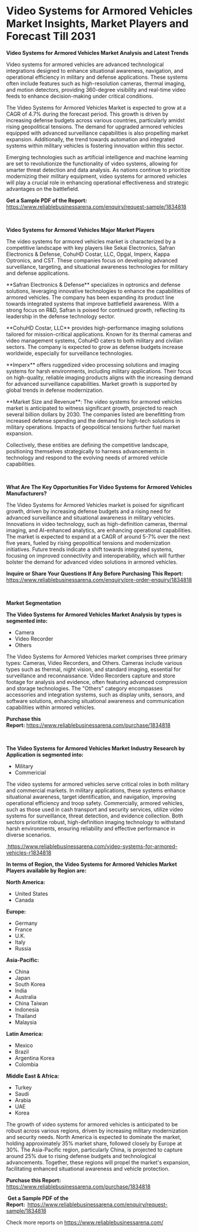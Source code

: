 <p><h1>Video Systems for Armored Vehicles Market Insights, Market Players and Forecast Till 2031</h1></p><p><strong>Video Systems for Armored Vehicles Market Analysis and Latest Trends</strong></p>
<p><p>Video systems for armored vehicles are advanced technological integrations designed to enhance situational awareness, navigation, and operational efficiency in military and defense applications. These systems often include features such as high-resolution cameras, thermal imaging, and motion detectors, providing 360-degree visibility and real-time video feeds to enhance decision-making under critical conditions.</p><p>The Video Systems for Armored Vehicles Market is expected to grow at a CAGR of 4.7% during the forecast period. This growth is driven by increasing defense budgets across various countries, particularly amidst rising geopolitical tensions. The demand for upgraded armored vehicles equipped with advanced surveillance capabilities is also propelling market expansion. Additionally, the trend towards automation and integrated systems within military vehicles is fostering innovation within this sector. </p><p>Emerging technologies such as artificial intelligence and machine learning are set to revolutionize the functionality of video systems, allowing for smarter threat detection and data analysis. As nations continue to prioritize modernizing their military equipment, video systems for armored vehicles will play a crucial role in enhancing operational effectiveness and strategic advantages on the battlefield.</p></p>
<p><strong>Get a Sample PDF of the Report:&nbsp;</strong> <a href="https://www.reliablebusinessarena.com/enquiry/request-sample/1834818?utm_campaign=1943&utm_medium=2&utm_source=Github&utm_content=ia&utm_term=31122024&utm_id=video-systems-for-armored-vehicles">https://www.reliablebusinessarena.com/enquiry/request-sample/1834818</a></p>
<p>&nbsp;</p>
<p><strong>Video Systems for Armored Vehicles Major Market Players</strong></p>
<p><p>The video systems for armored vehicles market is characterized by a competitive landscape with key players like Sekai Electronics, Safran Electronics & Defense, CohuHD Costar, LLC, Opgal, Imperx, Kappa Optronics, and CST. These companies focus on developing advanced surveillance, targeting, and situational awareness technologies for military and defense applications.</p><p>**Safran Electronics & Defense** specializes in optronics and defense solutions, leveraging innovative technologies to enhance the capabilities of armored vehicles. The company has been expanding its product line towards integrated systems that improve battlefield awareness. With a strong focus on R&D, Safran is poised for continued growth, reflecting its leadership in the defense technology sector.</p><p>**CohuHD Costar, LLC** provides high-performance imaging solutions tailored for mission-critical applications. Known for its thermal cameras and video management systems, CohuHD caters to both military and civilian sectors. The company is expected to grow as defense budgets increase worldwide, especially for surveillance technologies.</p><p>**Imperx** offers ruggedized video processing solutions and imaging systems for harsh environments, including military applications. Their focus on high-quality, reliable imaging products aligns with the increasing demand for advanced surveillance capabilities. Market growth is supported by global trends in defense modernization.</p><p>**Market Size and Revenue**: The video systems for armored vehicles market is anticipated to witness significant growth, projected to reach several billion dollars by 2030. The companies listed are benefitting from increased defense spending and the demand for high-tech solutions in military operations. Impacts of geopolitical tensions further fuel market expansion.</p><p>Collectively, these entities are defining the competitive landscape, positioning themselves strategically to harness advancements in technology and respond to the evolving needs of armored vehicle capabilities.</p></p>
<p>&nbsp;</p>
<p><strong>What Are The Key Opportunities For Video Systems for Armored Vehicles Manufacturers?</strong></p>
<p><p>The Video Systems for Armored Vehicles market is poised for significant growth, driven by increasing defense budgets and a rising need for advanced surveillance and situational awareness in military vehicles. Innovations in video technology, such as high-definition cameras, thermal imaging, and AI-enhanced analytics, are enhancing operational capabilities. The market is expected to expand at a CAGR of around 5-7% over the next five years, fueled by rising geopolitical tensions and modernization initiatives. Future trends indicate a shift towards integrated systems, focusing on improved connectivity and interoperability, which will further bolster the demand for advanced video solutions in armored vehicles.</p></p>
<p><strong>Inquire or Share Your Questions If Any Before Purchasing This Report:</strong> <a href="https://www.reliablebusinessarena.com/enquiry/pre-order-enquiry/1834818?utm_campaign=1943&utm_medium=2&utm_source=Github&utm_content=ia&utm_term=31122024&utm_id=video-systems-for-armored-vehicles">https://www.reliablebusinessarena.com/enquiry/pre-order-enquiry/1834818</a></p>
<p>&nbsp;</p>
<p><strong>Market Segmentation</strong></p>
<p><strong>The Video Systems for Armored Vehicles Market Analysis by types is segmented into:</strong></p>
<p><ul><li>Camera</li><li>Video Recorder</li><li>Others</li></ul></p>
<p><p>The Video Systems for Armored Vehicles market comprises three primary types: Cameras, Video Recorders, and Others. Cameras include various types such as thermal, night vision, and standard imaging, essential for surveillance and reconnaissance. Video Recorders capture and store footage for analysis and evidence, often featuring advanced compression and storage technologies. The "Others" category encompasses accessories and integration systems, such as display units, sensors, and software solutions, enhancing situational awareness and communication capabilities within armored vehicles.</p></p>
<p><strong>Purchase this Report:&nbsp;</strong><a href="https://www.reliablebusinessarena.com/purchase/1834818?utm_campaign=1943&utm_medium=2&utm_source=Github&utm_content=ia&utm_term=31122024&utm_id=video-systems-for-armored-vehicles">https://www.reliablebusinessarena.com/purchase/1834818</a></p>
<p>&nbsp;</p>
<p><strong>The Video Systems for Armored Vehicles Market Industry Research by Application is segmented into:</strong></p>
<p><ul><li>Military</li><li>Commericial</li></ul></p>
<p><p>The video systems for armored vehicles serve critical roles in both military and commercial markets. In military applications, these systems enhance situational awareness, target identification, and navigation, improving operational efficiency and troop safety. Commercially, armored vehicles, such as those used in cash transport and security services, utilize video systems for surveillance, threat detection, and evidence collection. Both sectors prioritize robust, high-definition imaging technology to withstand harsh environments, ensuring reliability and effective performance in diverse scenarios.</p></p>
<p><a href="https://www.reliablebusinessarena.com/video-systems-for-armored-vehicles-r1834818?utm_campaign=1943&utm_medium=2&utm_source=Github&utm_content=ia&utm_term=31122024&utm_id=video-systems-for-armored-vehicles">&nbsp;https://www.reliablebusinessarena.com/video-systems-for-armored-vehicles-r1834818</a></p>
<p><strong>In terms of Region, the Video Systems for Armored Vehicles Market Players available by Region are:</strong></p>
<p>
    <p> <strong> North America: </strong>
        <ul>
            <li>United States</li>
            <li>Canada</li>
        </ul>
        </p> 
    <p> <strong> Europe: </strong>
        <ul>
            <li>Germany</li>
            <li>France</li>
            <li>U.K.</li>
            <li>Italy</li>
            <li>Russia</li>
        </ul>
        </p> 
    <p> <strong> Asia-Pacific: </strong>
        <ul>
            <li>China</li>
            <li>Japan</li>
            <li>South Korea</li>
            <li>India</li>
            <li>Australia</li>
            <li>China Taiwan</li>
            <li>Indonesia</li>
            <li>Thailand</li>
            <li>Malaysia</li>
        </ul>
        </p> 
    <p> <strong> Latin America: </strong>
        <ul>
            <li>Mexico</li>
            <li>Brazil</li>
            <li>Argentina Korea</li>
            <li>Colombia</li>
        </ul>
        </p> 
    <p> <strong> Middle East & Africa: </strong>
        <ul>
            <li>Turkey</li>
            <li>Saudi</li>
            <li>Arabia</li>
            <li>UAE</li>
            <li>Korea</li>
        </ul>
    </p>
    </p>
<p><p>The growth of video systems for armored vehicles is anticipated to be robust across various regions, driven by increasing military modernization and security needs. North America is expected to dominate the market, holding approximately 35% market share, followed closely by Europe at 30%. The Asia-Pacific region, particularly China, is projected to capture around 25% due to rising defense budgets and technological advancements. Together, these regions will propel the market's expansion, facilitating enhanced situational awareness and vehicle protection.</p></p>
<p><strong>Purchase this Report: </strong><a href="https://www.reliablebusinessarena.com/purchase/1834818?utm_campaign=1943&utm_medium=2&utm_source=Github&utm_content=ia&utm_term=31122024&utm_id=video-systems-for-armored-vehicles">https://www.reliablebusinessarena.com/purchase/1834818</a></p>
<p>&nbsp;<strong>Get a Sample PDF of the Report:&nbsp;&nbsp;</strong><a href="https://www.reliablebusinessarena.com/enquiry/request-sample/1834818?utm_campaign=1943&utm_medium=2&utm_source=Github&utm_content=ia&utm_term=31122024&utm_id=video-systems-for-armored-vehicles">https://www.reliablebusinessarena.com/enquiry/request-sample/1834818</a></p>
<p><strong></strong></p>
<p>Check more reports on <a href="https://www.reliablebusinessarena.com/?utm_campaign=1943&utm_medium=2&utm_source=Github&utm_content=ia&utm_term=31122024&utm_id=video-systems-for-armored-vehicles">https://www.reliablebusinessarena.com/</a></p>